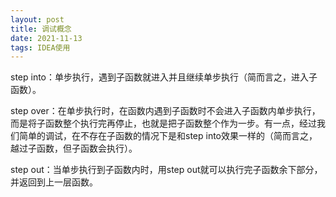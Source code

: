 ```yaml
---
layout: post
title: 调试概念
date: 2021-11-13
tags: IDEA使用
---
```

step into：单步执行，遇到子函数就进入并且继续单步执行（简而言之，进入子函数）。

step over：在单步执行时，在函数内遇到子函数时不会进入子函数内单步执行，而是将子函数整个执行完再停止，也就是把子函数整个作为一步。有一点，经过我们简单的调试，在不存在子函数的情况下是和step into效果一样的（简而言之，越过子函数，但子函数会执行）。

step out：当单步执行到子函数内时，用step out就可以执行完子函数余下部分，并返回到上一层函数。

